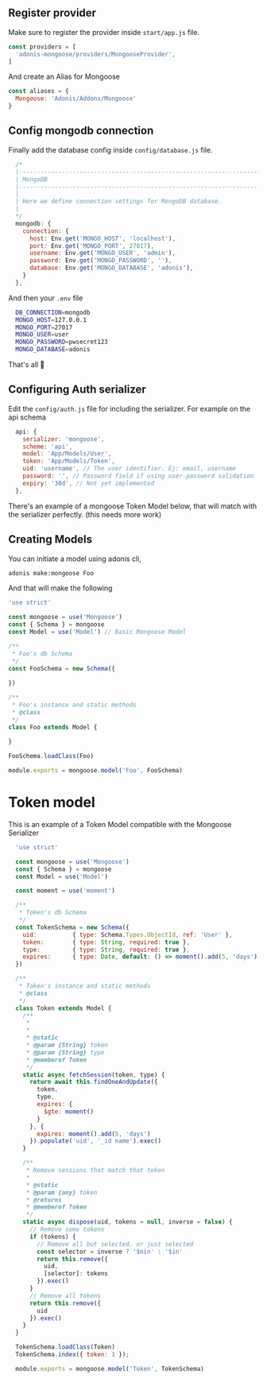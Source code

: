 ## Register provider

Make sure to register the provider inside `start/app.js` file.

```js
const providers = [
  'adonis-mongoose/providers/MongooseProvider',
]
```

And create an Alias for Mongoose

```js
const aliases = {
  Mongoose: 'Adonis/Addons/Mongoose'
}
```
## Config mongodb connection

Finally add the database config inside `config/database.js` file.

```js
  /*
  |--------------------------------------------------------------------------
  | MongoDB
  |--------------------------------------------------------------------------
  |
  | Here we define connection settings for MongoDB database.
  |
  */
  mongodb: {
    connection: {
      host: Env.get('MONGO_HOST', 'localhost'),
      port: Env.get('MONGO_PORT', 27017),
      username: Env.get('MONGO_USER', 'admin'),
      password: Env.get('MONGO_PASSWORD', ''),
      database: Env.get('MONGO_DATABASE', 'adonis'),
    }
  },
```

And then your `.env` file

```bash
  DB_CONNECTION=mongodb
  MONGO_HOST=127.0.0.1
  MONGO_PORT=27017
  MONGO_USER=user
  MONGO_PASSWORD=pwsecret123
  MONGO_DATABASE=adonis
```

That's all 🎉


## Configuring Auth serializer

Edit the `config/auth.js` file for including the serializer. For example on the api schema

```js
  api: {
    serializer: 'mongoose',
    scheme: 'api',
    model: 'App/Models/User',
    token: 'App/Models/Token',
    uid: 'username', // The user identifier. Ej: email, username
    password: '', // Password field if using user-password validation
    expiry: '30d', // Not yet implemented
  },
```

There's an example of a mongoose Token Model below, that will match with the serializer perfectly.
(this needs more work)


## Creating Models

You can initiate a model using adonis cli,

```bash
adonis make:mongoose Foo
```

And that will make the following

```js
'use strict'

const mongoose = use('Mongoose')
const { Schema } = mongoose
const Model = use('Model') // Basic Mongoose Model

/**
 * Foo's db Schema
 */
const FooSchema = new Schema({
  
})

/**
 * Foo's instance and static methods
 * @class
 */
class Foo extends Model {
  
}

FooSchema.loadClass(Foo)

module.exports = mongoose.model('Foo', FooSchema)

```

# Token model

This is an example of a Token Model compatible with the Mongoose Serializer

```js
  'use strict'

  const mongoose = use('Mongoose')
  const { Schema } = mongoose
  const Model = use('Model')

  const moment = use('moment')

  /**
   * Token's db Schema
   */
  const TokenSchema = new Schema({
    uid:          { type: Schema.Types.ObjectId, ref: 'User' },
    token:        { type: String, required: true },
    type:         { type: String, required: true },
    expires:      { type: Date, default: () => moment().add(5, 'days') }
  })

  /**
   * Token's instance and static methods
   * @class
   */
  class Token extends Model {
    /**
     *
     *
     * @static
     * @param {String} token
     * @param {String} type
     * @memberof Token
     */
    static async fetchSession(token, type) {
      return await this.findOneAndUpdate({
        token,
        type,
        expires: {
          $gte: moment()
        }
      }, {
        expires: moment().add(5, 'days')
      }).populate('uid', '_id name').exec()
    }

    /**
     * Remove sessions that match that token
     *
     * @static
     * @param {any} token
     * @returns
     * @memberof Token
     */
    static async dispose(uid, tokens = null, inverse = false) {
      // Remove some tokens
      if (tokens) {
        // Remove all but selected, or just selected
        const selector = inverse ? '$nin' : '$in'
        return this.remove({
          uid,
          [selector]: tokens
        }).exec()
      }
      // Remove all tokens
      return this.remove({
        uid
      }).exec()
    }
  }

  TokenSchema.loadClass(Token)
  TokenSchema.index({ token: 1 });

  module.exports = mongoose.model('Token', TokenSchema)
```
